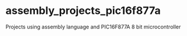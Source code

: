 # assembly_projects_pic16f877a
Projects using assembly language and PIC16F877A 8 bit microcontroller
